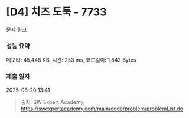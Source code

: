# [D4] 치즈 도둑 - 7733 

[문제 링크](https://swexpertacademy.com/main/code/problem/problemDetail.do?contestProbId=AWrDOdQqRCUDFARG) 

### 성능 요약

메모리: 45,448 KB, 시간: 253 ms, 코드길이: 1,842 Bytes

### 제출 일자

2025-08-20 13:41



> 출처: SW Expert Academy, https://swexpertacademy.com/main/code/problem/problemList.do